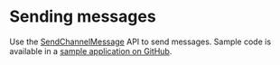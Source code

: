 # Sending messages<a name="send-messages"></a>

Use the [SendChannelMessage](https://docs.aws.amazon.com/chime-sdk/latest/APIReference/API_SendChannelMessage.html) API to send messages\. Sample code is available in a [sample application on GitHub](https://github.com/aws-samples/amazon-chime-sdk/tree/main/apps/chat)\. 